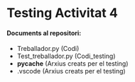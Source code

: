 # Testing Activitat 4 
#### Documents al repositori:
- Treballador.py (Codi)
- Test_treballador.py (Codi_testing)
- __pycache__ (Arxius creats per el testing)
- .vscode (Arxius creats per el testing)
